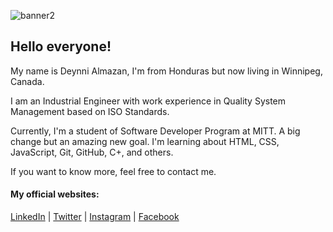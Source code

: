 ![banner2](https://user-images.githubusercontent.com/123532871/221482133-ef789093-6693-4c49-ab09-c79805f6c1b2.jpg)

## Hello everyone!

My name is Deynni Almazan, I'm from Honduras but now 
living in Winnipeg, Canada. 

I am an Industrial Engineer with work experience in Quality System Management
based on ISO Standards. 

Currently, I'm a student of Software Developer Program at MITT. A big change but
an amazing new goal. I'm learning about HTML, CSS, JavaScript, Git, GitHub, C+, 
and others.

If you want to know more, feel free to contact me.

#### My official websites:
<a href="https://www.linkedin.com/in/deynnialmazanmonroy/" target="_blank">LinkedIn</a> |
<a href="https://twitter.com/deynnialmazan" target="_blank">Twitter</a> | 
<a href="https://www.instagram.com/dey.amonroy/" target="_blank">Instagram</a> |
<a href="https://www.facebook.com/drosby.a" target="_blank">Facebook</a> 

